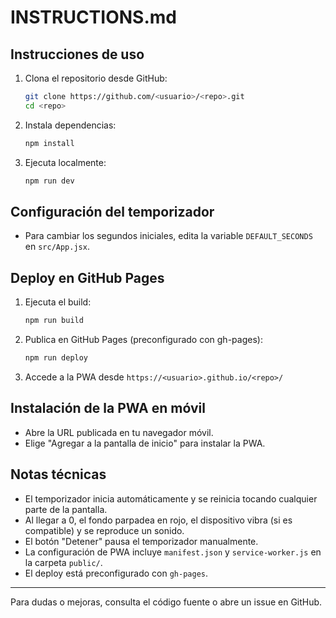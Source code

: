 # INSTRUCTIONS.md

## Instrucciones de uso

1. Clona el repositorio desde GitHub:
   ```sh
   git clone https://github.com/<usuario>/<repo>.git
   cd <repo>
   ```
2. Instala dependencias:
   ```sh
   npm install
   ```
3. Ejecuta localmente:
   ```sh
   npm run dev
   ```

## Configuración del temporizador

- Para cambiar los segundos iniciales, edita la variable `DEFAULT_SECONDS` en `src/App.jsx`.

## Deploy en GitHub Pages

1. Ejecuta el build:
   ```sh
   npm run build
   ```
2. Publica en GitHub Pages (preconfigurado con gh-pages):
   ```sh
   npm run deploy
   ```
3. Accede a la PWA desde `https://<usuario>.github.io/<repo>/`

## Instalación de la PWA en móvil

- Abre la URL publicada en tu navegador móvil.
- Elige "Agregar a la pantalla de inicio" para instalar la PWA.

## Notas técnicas

- El temporizador inicia automáticamente y se reinicia tocando cualquier parte de la pantalla.
- Al llegar a 0, el fondo parpadea en rojo, el dispositivo vibra (si es compatible) y se reproduce un sonido.
- El botón "Detener" pausa el temporizador manualmente.
- La configuración de PWA incluye `manifest.json` y `service-worker.js` en la carpeta `public/`.
- El deploy está preconfigurado con `gh-pages`.

---

Para dudas o mejoras, consulta el código fuente o abre un issue en GitHub.